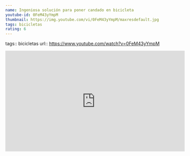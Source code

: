 ```yaml
---
name: Ingeniosa solución para poner candado en bicicleta
youtube-id: 0FeM43yYmpM
thumbnail: https://img.youtube.com/vi/0FeM43yYmpM/maxresdefault.jpg
tags: bicicletas
rating: 6
---
```

tags:: bicicletas
url:: https://www.youtube.com/watch?v=0FeM43yYmpM

<iframe width='560' height='315' src='https://www.youtube.com/embed/0FeM43yYmpM' title='YouTube video player' frameborder='0' allow='accelerometer; autoplay; clipboard-write; encrypted-media; gyroscope; picture-in-picture; web-share' allowfullscreen></iframe>



